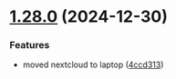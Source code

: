 # [1.28.0](https://github.com/arpanrec/home-lab/compare/1.27.1...1.28.0) (2024-12-30)


### Features

* moved nextcloud to laptop ([4ccd313](https://github.com/arpanrec/home-lab/commit/4ccd31349dac82024ebd15174946026d499cb6ae))
